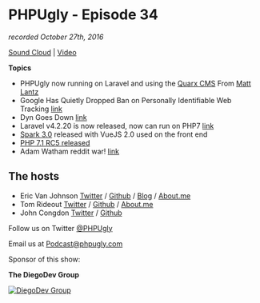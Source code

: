 # PHPUgly - Episode 34
*recorded October 27th, 2016*

[Sound Cloud](https://soundcloud.com/phpugly/episode34) | 
[Video](http://youtu.be/dPEwc21j2Ho)

**Topics**

* PHPUgly now running on Laravel and using the [Quarx CMS](https://quarx.info/) From [Matt Lantz](https://twitter.com/Mattylantz)
* Google Has Quietly Dropped Ban on Personally Identifiable Web Tracking [link](https://www.propublica.org/article/google-has-quietly-dropped-ban-on-personally-identifiable-web-tracking)
* Dyn Goes Down [link](http://www.zdnet.com/article/the-dyn-report-what-we-know-so-far-about-the-worlds-biggest-ddos-attack/)
* Laravel v4.2.20 is now released, now can run on PHP7 [link](https://laravel-news.com/2016/10/laravel-v4-2-20/)
* [Spark 3.0](https://spark.laravel.com/) released with VueJS 2.0 used on the front end
* [PHP 7.1 RC5 released](https://twitter.com/official_php/status/791700763185520640)
* Adam Watham reddit war! [link](https://www.reddit.com/r/PHP/comments/59hxbm/why_are_conditionals_and_loops_evil/)


## The hosts
* Eric Van Johnson [Twitter](https://twitter.com/shocm) / [Github](https://github.com/ericvanjohnson/) / [Blog](https://www.shocm.com) / [About.me](https://about.me/shocm) 
* Tom Rideout [Twitter](https://twitter.com/realrideout) / [Github](https://github.com/trideout/) / [About.me](https://about.me/thomasrideout)
* John Congdon [Twitter](https://twitter.com/johncongdon) / [Github](https://github.com/johncongdon) 

Follow us on Twitter [@PHPUgly](https://twitter.com/phpugly) 

Email us at [Podcast@phpugly.com](mailto:Podcast@phpugly.com)

Sponsor of this show:

**The DiegoDev Group**

[![DiegoDev Group](https://www.diegodev.com/img/diegodevgroup.png "Logo DiegoDev Group")](https://www.diegodev.com) 
